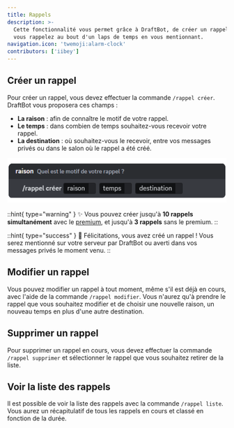 ```yaml
---
title: Rappels
description: >-
  Cette fonctionnalité vous permet grâce à DraftBot, de créer un rappel et ainsi
  vous rappelez au bout d'un laps de temps en vous mentionnant.
navigation.icon: 'twemoji:alarm-clock'
contributors: ['iibey']
---
```


## Créer un rappel

Pour créer un rappel, vous devez effectuer la commande `/rappel créer`. DraftBot vous proposera ces champs :

- **La raison** : afin de connaître le motif de votre rappel.
- **Le temps** : dans combien de temps souhaitez-vous recevoir votre rappel.
- **La destination** : où souhaitez-vous le recevoir, entre vos messages privés ou dans le salon où le rappel a été créé.

![Aperçu de la commande](/.assets/remind/rappel_create.png)

::hint{ type="warning" }
✨ Vous pouvez créer jusqu'à **10 rappels simultanément** avec le [premium](https://www.draftbot.fr/premium), et jusqu'à **3 rappels** sans le premium.
::

::hint{ type="success" }
🎉 Félicitations, vous avez créé un rappel ! Vous serez mentionné sur votre serveur par DraftBot ou averti dans vos messages privés le moment venu.
::

## Modifier un rappel

Vous pouvez modifier un rappel à tout moment, même s'il est déjà en cours, avec l'aide de la commande `/rappel modifier`. Vous n'aurez qu'à prendre le rappel que vous souhaitez modifier et de choisir une nouvelle raison, un nouveau temps en plus d'une autre destination.

## Supprimer un rappel

Pour supprimer un rappel en cours, vous devez effectuer la commande `/rappel supprimer` et sélectionner le rappel que vous souhaitez retirer de la liste.

## Voir la liste des rappels

Il est possible de voir la liste des rappels avec la commande `/rappel liste`. Vous aurez un récapitulatif de tous les rappels en cours et classé en fonction de la durée.
